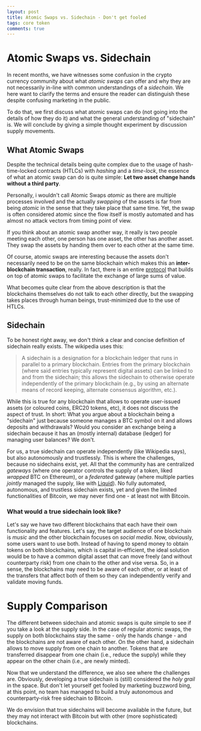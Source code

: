 ```yaml
---
layout: post
title: Atomic Swaps vs. Sidechain - Don't get fooled
tags: core token
comments: true
---
```


# Atomic Swaps vs. Sidechain

In recent months, we have witnesses some confusion in the crypto currency
community about what *atomic swaps* can offer and why they are not necessarily
in-line with common understandings of a *sidechain*. We here want to clarify
the terms and ensure the reader can distinguish these despite confusing
marketing in the public.

To do that, we first discuss what atomic swaps can do (not going into the
details of how they do it) and what the general understanding of "sidechain"
is. We will conclude by giving a simple thought experiment by discussion supply
movements.

## What Atomic Swaps

Despite the technical details being quite complex due to the usage of
hash-time-locked contracts (HTLCs) with *hashing* and a *time-lock*, the
essence of what an atomic swap can do is quite simple: **Let two asset change
hands without a third party**.

Personally, i wouldn't call Atomic Swaps *atomic* as there are multiple
processes involved and the actually *swapping* of the assets is far from being
*atomic* in the sense that they take place that same time. Yet, the swap is
often considered atomic since the flow itself is mostly automated and has almost
no attack vectors from timing point of view.

If you think about an atomic swap another way, it really is two people meeting
each other, one person has one asset, the other has another asset. They swap
the assets by handing them over to each other at the same time.

Of course, atomic swaps are interesting because the assets don't necessarily
need to be on the same blockchain which makes this an **inter-blockchain
transaction**, really. In fact, there is an entire
[protocol](https://interledger.org) that builds on top of atomic swaps to
facilitate the exchange of large sums of value.

What becomes quite clear from the above description is that the blockchains
themselves do not talk to each other directly, but the swapping takes places
through human beings, trust-minimized due to the use of HTLCs.

## Sidechain

To be honest right away, we don't think a clear and concise definition of
sidechain really exists. The wikipedia uses this:

> A sidechain is a designation for a blockchain ledger that runs in parallel to
> a primary blockchain. Entries from the primary blockchain (where said entries
> typically represent digital assets) can be linked to and from the sidechain;
> this allows the sidechain to otherwise operate independently of the primary
> blockchain (e.g., by using an alternate means of record keeping, alternate
> consensus algorithm, etc.).

While this is true for any blockchain that allows to operate user-issued assets
(or coloured coins, ERC20 tokens, etc), it does not discuss the aspect of
trust. In short: What you argue about a blockchain being a "sidechain" just
because someone manages a BTC symbol on it and allows deposits and withdrawals?
Would you consider an exchange being a sidechain because it has an (mostly
internal) database (ledger) for managing user balances? We don't.

For us, a true sidechain can operate independently (like Wikipedia says), but
also autonomously and trustlessly. This is where the challenges, because no
sidechains exist, yet. All that the community has are centralized *gateways*
(where one operator controls the supply of a token, liked *wrapped* BTC on
Ethereum), or a *federated* gateway (where multiple parties *jointly* managed
the supply, like with [Liquid](https://blockstream.com/liquid/)). No fully
automated, autonomous, and trustless sidechain exists, yet and given the
limited functionalities of Bitcoin, we may never find one - at least not with
Bitcoin.

### What would a true sidechain look like?

Let's say we have two different blockchains that each have their own
functionality and features. Let's say, the target audience of one blockchain is
*music* and the other blockchain focuses on *social media*. Now, obviously,
some users want to use both. Instead of having to spend money to obtain tokens
on both blockchains, which is capital in-efficient, the ideal solution would be
to have a common digital asset that can move freely (and without counterparty
risk) from one chain to the other and vise versa. So, in a sense, the
blockchains may need to be aware of each other, or at least of the transfers
that affect both of them so they can independently verify and validate moving
funds.

# Supply Comparison

The different between sidechain and atomic swaps is quite simple to see if you
take a look at the supply side. In the case of regular atomic swaps, the supply
on both blockchains stay the same - only the hands change - and the blockchains
are not aware of each other. On the other hand, a sidechain allows to move
supply from one chain to another. Tokens that are transferred disappear from
one chain (i.e., reduce the supply) while they appear on the other chain (i.e.,
are newly minted).

Now that we understand the difference, we also see where the challenges are.
Obviously, developing a true sidechain is (still) considered the *holy grail*
in the space. But don't let yourself get fooled by marketing buzzword bing, at
this point, no team has managed to build a truly autonomous and
counterparty-risk free sidechain to Bitcoin.

We do envision that true sidechains will become available in the future, but
they may not interact with Bitcoin but with other (more sophisticated)
blockchains.
